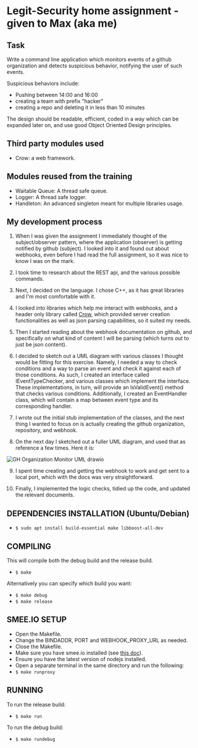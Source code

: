 # Legit-Security home assignment - given to Max (aka me)

## Task
Write a command line application which monitors events of a github organization and detects suspicious behavior, notifying the user of such events.

Suspicious behaviors include:
- Pushing between 14:00 and 16:00
- creating a team with prefix "hacker"
- creating a repo and deleting it in less than 10 minutes

The design should be readable, efficient, coded in a way which can be expanded later on, and use good Object Oriented Design principles.

## Third party modules used
- Crow: a web framework.

## Modules reused from the training
- Waitable Queue: A thread safe queue.
- Logger: A thread safe logger.
- Handleton: An advanced singleton meant for multiple libraries usage.

## My development process
1. When I was given the assignment I immediately thought of the subject/observer pattern, where the application (observer) is getting notified by github (subject). I looked into it and found out about webhooks, even before I had read the full assignment, so it was nice to know I was on the mark.

2. I took time to research about the REST api, and the various possible commands.

3. Next, I decided on the language. I chose C++, as it has great libraries and I'm most comfortable with it.

4. I looked into libraries which help me interact with webhooks, and a header only library called [Crow](https://crowcpp.org/master/), which provided server creation functionalities as well as json parsing capabilities, so it suited my needs.

5. Then I started reading about the webhook documentation on github, and specifically on what kind of content I will be parsing (which turns out to just be json content).

6. I decided to sketch out a UML diagram with various classes I thought would be fitting for this exercise. Namely, I needed a way to check conditions and a way to parse an event and check it against each of those conditions. As such, I created an interface called IEventTypeChecker, and various classes which implement the interface. These implementations, in turn, will provide an IsValidEvent() method that checks various conditions. Additionally, I created an EventHandler class, which will contain a map between event type and its corresponding handler.

7. I wrote out the initial stub implementation of the classes, and the next thing I wanted to focus on is actually creating the github organization, repository, and webhook. 

8. On the next day I sketched out a fuller UML diagram, and used that as reference a few times. Here it is:

![GH Organization Monitor UML drawio](https://github.com/SystemGlitch101/gh_organization_activity_monitor/assets/59316055/c089f454-d3f8-4616-811a-35a0bcbbfbec)

9. I spent time creating and getting the webhook to work and get sent to a local port, which with the docs was very straightforward.

10. Finally, I implemented the logic checks, tidied up the code, and updated the relevant documents.

## DEPENDENCIES INSTALLATION (Ubuntu/Debian)
- `$ sudo apt install build-essential make libboost-all-dev`


## COMPILING
This will compile both the debug build and the release build.
- `$ make`

Alternatively you can specify which build you want:
- `$ make debug`
- `$ make release`


## SMEE.IO SETUP
- Open the Makefile.
- Change the BINDADDR, PORT and WEBHOOK_PROXY_URL as needed.
- Close the Makefile.
- Make sure you have smee.io installed (see [this doc](https://docs.github.com/en/enterprise-cloud@latest/apps/creating-github-apps/writing-code-for-a-github-app/quickstart)).
- Ensure you have the latest version of nodejs installed. 
- Open a separate terminal in the same directory and run the following:
- `$ make runproxy`

## RUNNING
To run the release build:
- `$ make run`

To run the debug build:
- `$ make rundebug`
